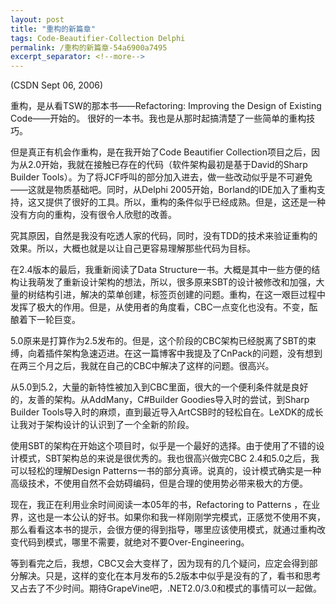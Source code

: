 ```yaml
---
layout: post
title: "重构的新篇章"
tags: Code-Beautifier-Collection Delphi
permalink: /重构的新篇章-54a6900a7495
excerpt_separator: <!--more-->
---
```

(CSDN Sept 06, 2006)

重构，是从看TSW的那本书――Refactoring: Improving the Design of Existing Code――开始的。 很好的一本书。我也是从那时起搞清楚了一些简单的重构技巧。
<!--more-->

但是真正有机会作重构，是在我开始了Code Beautifier Collection项目之后，因为从2.0开始，我就在接触已存在的代码（软件架构最初是基于David的Sharp Builder Tools）。为了将JCF呼叫的部分加入进去，做一些改动似乎是不可避免――这就是物质基础吧。同时，从Delphi 2005开始，Borland的IDE加入了重构支持，这又提供了很好的工具。所以，重构的条件似乎已经成熟。但是，这还是一种没有方向的重构，没有很令人欣慰的改善。

究其原因，自然是我没有吃透人家的代码，同时，没有TDD的技术来验证重构的效果。所以，大概也就是以让自己更容易理解那些代码为目标。

在2.4版本的最后，我重新阅读了Data Structure一书。大概是其中一些方便的结构让我萌发了重新设计架构的想法，所以，很多原来SBT的设计被修改和加强，大量的树结构引进，解决的菜单创建，标签页创建的问题。重构，在这一艰巨过程中发挥了极大的作用。但是，从使用者的角度看，CBC一点变化也没有。不变，酝酿着下一轮巨变。

5.0原来是打算作为2.5发布的。但是，这个阶段的CBC架构已经脱离了SBT的束缚，向着插件架构急速迈进。在这一篇博客中我提及了CnPack的问题，没有想到在两三个月之后，我就在自己的CBC中解决了这样的问题。很高兴。

从5.0到5.2，大量的新特性被加入到CBC里面，很大的一个便利条件就是良好的，友善的架构。从AddMany，C#Builder Goodies导入时的尝试，到Sharp Builder Tools导入时的麻烦，直到最近导入ArtCSB时的轻松自在。LeXDK的成长让我对于架构设计的认识到了一个全新的阶段。

使用SBT的架构在开始这个项目时，似乎是一个最好的选择。由于使用了不错的设计模式，SBT架构总的来说是很优秀的。我也很高兴做完CBC 2.4和5.0之后，我可以轻松的理解Design Patterns一书的部分真谛。说真的，设计模式确实是一种高级技术，不使用自然不会妨碍编码，但是合理的使用势必带来极大的方便。

现在，我正在利用业余时间阅读一本05年的书，Refactoring to Patterns ，在业界，这也是一本公认的好书。如果你和我一样刚刚学完模式，正感觉不使用不爽，那么看看这本书的提示，会很方便的得到指导，哪里应该使用模式，就通过重构改变代码到模式，哪里不需要，就绝对不要Over-Engineering。

等到看完之后，我想，CBC又会大变样了，因为现有的几个疑问，应定会得到部分解决。只是，这样的变化在本月发布的5.2版本中似乎是没有的了，看书和思考又占去了不少时间。期待GrapeVine吧，.NET2.0/3.0和模式的事情可以一起做。
